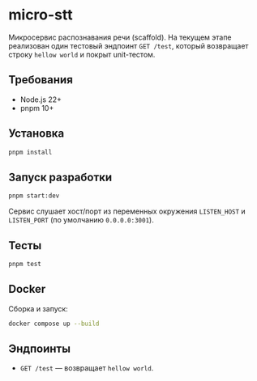 # micro-stt

Микросервис распознавания речи (scaffold). На текущем этапе реализован один тестовый эндпоинт `GET /test`, который возвращает строку `hellow world` и покрыт unit-тестом.

## Требования

- Node.js 22+
- pnpm 10+

## Установка

```bash
pnpm install
```

## Запуск разработки

```bash
pnpm start:dev
```

Сервис слушает хост/порт из переменных окружения `LISTEN_HOST` и `LISTEN_PORT` (по умолчанию `0.0.0.0:3001`).

## Тесты

```bash
pnpm test
```

## Docker

Сборка и запуск:

```bash
docker compose up --build
```

## Эндпоинты

- `GET /test` — возвращает `hellow world`.
